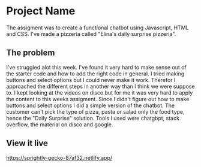 # Project Name
The assigment was to create a functional chatbot using Javascript, HTML and CSS. I've made a pizzeria called "Elina's daily surprise pizzeria".


## The problem
I've struggled alot this week. I've found it very hard to make sense out of the starter code and how to add the right code in general. I tried making buttons and select options but I could never make it work. Therefor I approached the different steps in another way than I think we were suppose to. I kept looking at the videos on disco but for me it was very hard to apply the content to this weeks assigment. Since I didn't figure out how to make buttons and select options I did a simple version of the chatbot. The customer can't pick the type of pizza, pasta or salad only the food type, hence the "Daily Surprise" solution. Tools I used were chatgbpt, stack overflow, the material on disco and google. 

## View it live
https://sprightly-gecko-87af32.netlify.app/
